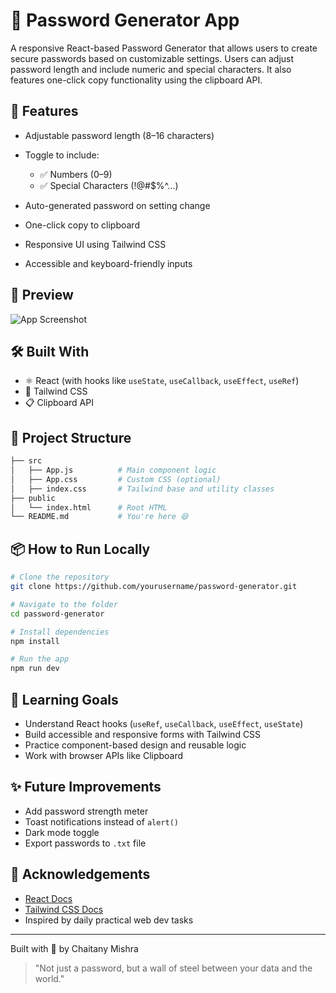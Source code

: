 # 🔐 Password Generator App

A responsive React-based Password Generator that allows users to create secure passwords based on customizable settings. Users can adjust password length and include numeric and special characters. It also features one-click copy functionality using the clipboard API.

## 🚀 Features

* Adjustable password length (8–16 characters)
* Toggle to include:

  * ✅ Numbers (0–9)
  * ✅ Special Characters (!@#\$%^...)
* Auto-generated password on setting change
* One-click copy to clipboard
* Responsive UI using Tailwind CSS
* Accessible and keyboard-friendly inputs

## 📸 Preview

![App Screenshot](#)

## 🛠️ Built With

* ⚛️ React (with hooks like `useState`, `useCallback`, `useEffect`, `useRef`)
* 💨 Tailwind CSS
* 📋 Clipboard API

## 📁 Project Structure

```bash
├── src
│   ├── App.js          # Main component logic
│   ├── App.css         # Custom CSS (optional)
│   ├── index.css       # Tailwind base and utility classes
├── public
│   └── index.html      # Root HTML
└── README.md           # You're here 😄
```

## 📦 How to Run Locally

```bash
# Clone the repository
git clone https://github.com/yourusername/password-generator.git

# Navigate to the folder
cd password-generator

# Install dependencies
npm install

# Run the app
npm run dev
```

## 🧠 Learning Goals

* Understand React hooks (`useRef`, `useCallback`, `useEffect`, `useState`)
* Build accessible and responsive forms with Tailwind CSS
* Practice component-based design and reusable logic
* Work with browser APIs like Clipboard

## ✨ Future Improvements

* Add password strength meter
* Toast notifications instead of `alert()`
* Dark mode toggle
* Export passwords to `.txt` file

## 🙌 Acknowledgements

* [React Docs](https://react.dev/learn)
* [Tailwind CSS Docs](https://tailwindcss.com/docs/installation)
* Inspired by daily practical web dev tasks

---

Built with 💙 by Chaitany Mishra

> "Not just a password, but a wall of steel between your data and the world."
